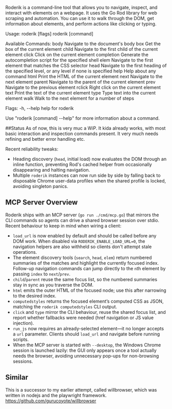 Roderik is a command-line tool that allows you to navigate, inspect, and interact with elements on a webpage. It uses the Go Rod library for web scraping and automation. You can use it to walk through the DOM, get information about elements, and perform actions like clicking or typing.

Usage:
  roderik [flags]
  roderik [command]

Available Commands:
  body        Navigate to the document's body
  box         Get the box of the current element
  child       Navigate to the first child of the current element
  click       Click on the current element
  completion  Generate the autocompletion script for the specified shell
  elem        Navigate to the first element that matches the CSS selector
  head        Navigate to the first heading of the specified level, or any level if none is specified
  help        Help about any command
  html        Print the HTML of the current element
  next        Navigate to the next element
  parent      Navigate to the parent of the current element
  prev        Navigate to the previous element
  rclick      Right click on the current element
  text        Print the text of the current element
  type        Type text into the current element
  walk        Walk to the next element for a number of steps

Flags:
  -h, --help   help for roderik

Use "roderik [command] --help" for more information about a command.

##Status
As of now, this is very muc a WiP.
It kida already works, with most basic interaction and inspection commands present.
It very much needs refining and better error handling etc.

Recent reliability tweaks:
- Heading discovery (`head`, initial load) now evaluates the DOM through an inline function, preventing Rod's cached helper from occasionally disappearing and halting navigation.
- Multiple `roderik` instances can now run side by side by falling back to disposable Chrome user-data profiles when the shared profile is locked, avoiding singleton panics.

## MCP Server Overview

Roderik ships with an MCP server (`go run ./cmd/mcp.go`) that mirrors the CLI commands so agents can drive a shared browser session over stdio. Recent behaviour to keep in mind when wiring a client:

- `load_url` is now enabled by default and should be called before any DOM work. When disabled via `RODERIK_ENABLE_LOAD_URL=0`, the navigation helpers are also withheld so clients don't attempt stale operations.
- The element discovery tools (`search`, `head`, `elem`) return numbered summaries of the matches and highlight the currently focused index. Follow-up navigation commands can jump directly to the `n`th element by passing `index` to `next`/`prev`.
- `child`/`parent` reuse the same focus list, so the numbered summaries stay in sync as you traverse the DOM.
- `html` emits the outer HTML of the focused node; use this after narrowing to the desired index.
- `computedstyles` returns the focused element’s computed CSS as JSON, matching the `roderik computedstyles` CLI output.
- `click` and `type` mirror the CLI behaviour, reuse the shared focus list, and report whether fallbacks were needed (href navigation or JS value injection).
- `run_js` now requires an already-selected element—it no longer accepts a `url` parameter. Clients should `load_url` and navigate before running scripts.
- When the MCP server is started with `--desktop`, the Windows Chrome session is launched lazily: the GUI only appears once a tool actually needs the browser, avoiding unnecessary pop-ups for non-browsing sessions.

## Similar

This is a successor to my earlier attempt, called willbrowser, which was written in nodejs and the playwright framework. https://github.com/gurucoyote/willbrowser
